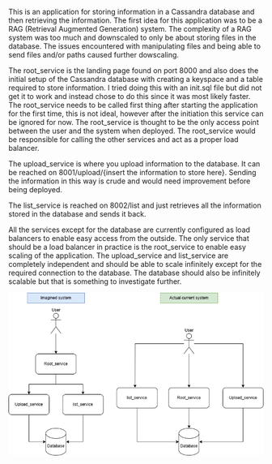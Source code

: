 This is an application for storing information in a Cassandra database and then retrieving the information.
The first idea for this application was to be a RAG (Retrieval Augmented Generation) system.
The complexity of a RAG system was too much and downscaled to only be about storing files in the database.
The issues encountered with manipulating files and being able to send files and/or paths caused further dowscaling.

The root_service is the landing page found on port 8000 and also does the initial setup of the Cassandra database with creating a keyspace and a table required to store information.
I tried doing this with an init.sql file but did not get it to work and instead chose to do this since it was most likely faster.
The root_service needs to be called first thing after starting the application for the first time, this is not ideal, however after the initiation this service can be ignored for now.
The root_service is thought to be the only access point between the user and the system when deployed. 
The root_service would be responsible for calling the other services and act as a proper load balancer.

The upload_service is where you upload information to the database. It can be reached on 8001/upload/{insert the information to store here}.
Sending the information in this way is crude and would need improvement before being deployed.

The list_service is reached on 8002/list and just retrieves all the information stored in the database and sends it back.

All the services except for the database are currently configured as load balancers to enable easy access from the outside.
The only service that should be a load balancer in practice is the root_service to enable easy scaling of the application.
The upload_service and list_service are completely independent and should be able to scale infinitely except for the required connection to the database.
The database should also be infinitely scalable but that is something to investigate further.

![System architecture](System_architecture.png)
